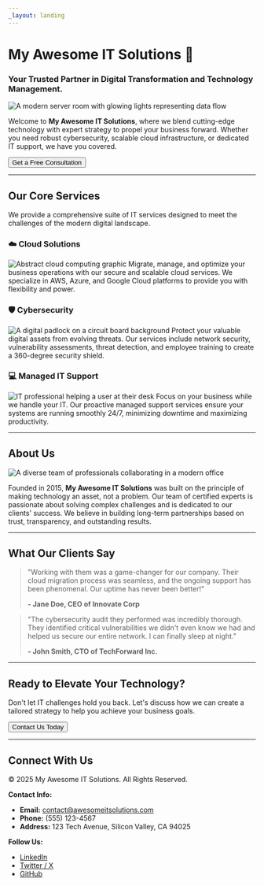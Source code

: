 ```yaml
---
_layout: landing
---
```


# My Awesome IT Solutions 🚀

### Your Trusted Partner in Digital Transformation and Technology Management.

![A modern server room with glowing lights representing data flow](https://picsum.photos/seed/hero/1200/400)

Welcome to **My Awesome IT Solutions**, where we blend cutting-edge technology with expert strategy to propel your business forward. Whether you need robust cybersecurity, scalable cloud infrastructure, or dedicated IT support, we have you covered.

[<button>Get a Free Consultation</button>](https://example.com/contact)

---

## Our Core Services

We provide a comprehensive suite of IT services designed to meet the challenges of the modern digital landscape.

### ☁️ Cloud Solutions
![Abstract cloud computing graphic](https://picsum.photos/seed/cloud/400/300)
Migrate, manage, and optimize your business operations with our secure and scalable cloud services. We specialize in AWS, Azure, and Google Cloud platforms to provide you with flexibility and power.

### 🛡️ Cybersecurity
![A digital padlock on a circuit board background](https://picsum.photos/seed/security/400/300)
Protect your valuable digital assets from evolving threats. Our services include network security, vulnerability assessments, threat detection, and employee training to create a 360-degree security shield.

### 💻 Managed IT Support
![IT professional helping a user at their desk](https://picsum.photos/seed/support/400/300)
Focus on your business while we handle your IT. Our proactive managed support services ensure your systems are running smoothly 24/7, minimizing downtime and maximizing productivity.

---

## About Us

![A diverse team of professionals collaborating in a modern office](https://picsum.photos/seed/team/600/400)

Founded in 2015, **My Awesome IT Solutions** was built on the principle of making technology an asset, not a problem. Our team of certified experts is passionate about solving complex challenges and is dedicated to our clients' success. We believe in building long-term partnerships based on trust, transparency, and outstanding results.

---

## What Our Clients Say

> "Working with them was a game-changer for our company. Their cloud migration process was seamless, and the ongoing support has been phenomenal. Our uptime has never been better!"
>
> **- Jane Doe, CEO of Innovate Corp**

> "The cybersecurity audit they performed was incredibly thorough. They identified critical vulnerabilities we didn't even know we had and helped us secure our entire network. I can finally sleep at night."
>
> **- John Smith, CTO of TechForward Inc.**

---

## Ready to Elevate Your Technology?

Don't let IT challenges hold you back. Let's discuss how we can create a tailored strategy to help you achieve your business goals.

[<button>Contact Us Today</button>](https://example.com/contact)

---

## Connect With Us

&copy; 2025 My Awesome IT Solutions. All Rights Reserved.

**Contact Info:**
- **Email:** [contact@awesomeitsolutions.com](mailto:contact@awesomeitsolutions.com)
- **Phone:** (555) 123-4567
- **Address:** 123 Tech Avenue, Silicon Valley, CA 94025

**Follow Us:**
- [LinkedIn](https://linkedin.com/company/example)
- [Twitter / X](https://twitter.com/example)
- [GitHub](https://github.com/example)